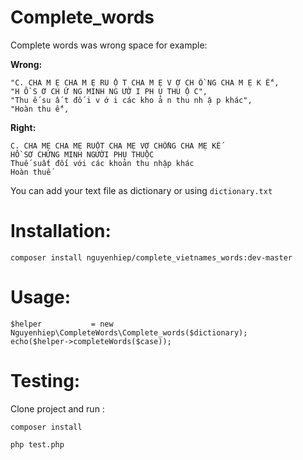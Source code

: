 # Complete_words

Complete words was wrong space for example:

**Wrong:**

```
"C. CHA M Ẹ CHA M Ẹ RU Ộ T CHA M Ẹ V Ợ CH Ồ NG CHA M Ẹ K Ế",
"H Ồ S Ơ CH Ứ NG MINH NG ƯỜ I PH Ụ THU Ộ C",
"Thu ế su ấ t đố i v ớ i các kho ả n thu nh ậ p khác",
"Hoàn thu ế",
```

**Right:**

```
C. CHA MẸ CHA MẸ RUỘT CHA MẸ VỢ CHỒNG CHA MẸ KẾ
HỒ SƠ CHỨNG MINH NGƯỜI PHỤ THUỘC
Thuế suất đối với các khoản thu nhập khác
Hoàn thuế
```

You can add your text file as dictionary or using `dictionary.txt`

# Installation:

```shell
composer install nguyenhiep/complete_vietnames_words:dev-master
```

# Usage:

```phpt
$helper           = new Nguyenhiep\CompleteWords\Complete_words($dictionary);
echo($helper->completeWords($case));
```

# Testing:

Clone project and run :

```shell
composer install
```

```shell
php test.php
```
